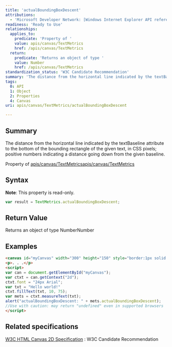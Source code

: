 ```yaml
---
title: 'actualBoundingBoxDescent'
attributions:
  - 'Microsoft Developer Network: [Windows Internet Explorer API reference Article](http://msdn.microsoft.com/en-us/library/ie/hh828809%28v=vs.85%29.aspx)'
readiness: 'Ready to Use'
relationships:
  applies_to:
    predicate: 'Property of '
    value: apis/canvas/TextMetrics
    href: /apis/canvas/TextMetrics
  return:
    predicate: 'Returns an object of type '
    value: Number
    href: /apis/canvas/TextMetrics
standardization_status: 'W3C Candidate Recommendation'
summary: 'The distance from the horizontal line indicated by the textBaseline attribute to the bottom of the bounding rectangle of the given text, in CSS pixels; positive numbers indicating a distance going down from the given baseline.'
tags:
  0: API
  1: Object
  2: Properties
  4: Canvas
uri: apis/canvas/TextMetrics/actualBoundingBoxDescent

---
```

## Summary

The distance from the horizontal line indicated by the textBaseline attribute to the bottom of the bounding rectangle of the given text, in CSS pixels; positive numbers indicating a distance going down from the given baseline.

Property of [apis/canvas/TextMetrics](/apis/canvas/TextMetrics)[apis/canvas/TextMetrics](/apis/canvas/TextMetrics)

## Syntax

**Note**: This property is read-only.

``` js
var result = TextMetrics.actualBoundingBoxDescent;
```

## Return Value

Returns an object of type NumberNumber

## Examples

``` html
<canvas id="myCanvas" width="300" height="150" style="border:1px solid blue;"></canvas>
<p>. . .</p>
<script>
var can = document.getElementById("myCanvas");
var ctxt = can.getContext("2d");
ctxt.font = "24px Arial";
var txt = "Hello world!"
ctxt.fillText(txt, 10, 75);
var mets = ctxt.measureText(txt);
alert("actualBoundingBoxDescent: " + mets.actualBoundingBoxDescent);
//Use with caution: may return "undefined" even in supported browsers
</script>
```

## Related specifications

[W3C HTML Canvas 2D Specification](http://www.w3.org/TR/2012/CR-2dcontext-20121217/)
:   W3C Candidate Recommendation
